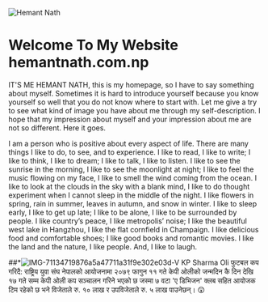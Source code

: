 
![Hemant Nath ](https://user-images.githubusercontent.com/124064543/215933498-626224b7-3ca7-437c-9952-8939301c7d36.jpg)
# Welcome To My Website hemantnath.com.np



IT'S ME HEMANT NATH, this is my homepage, so I have to say something about myself. Sometimes it is hard to introduce yourself because you know yourself so well that you do not know where to start with. Let me give a try to see what kind of image you have about me through my self-description. I hope that my impression about myself and your impression about me are not so different. Here it goes.

I am a person who is positive about every aspect of life. There are many things I like to do, to see, and to experience. I like to read, I like to write; I like to think, I like to dream; I like to talk, I like to listen. I like to see the sunrise in the morning, I like to see the moonlight at night; I like to feel the music flowing on my face, I like to smell the wind coming from the ocean. I like to look at the clouds in the sky with a blank mind, I like to do thought experiment when I cannot sleep in the middle of the night. I like flowers in spring, rain in summer, leaves in autumn, and snow in winter. I like to sleep early, I like to get up late; I like to be alone, I like to be surrounded by people. I like country’s peace, I like metropolis’ noise; I like the beautiful west lake in Hangzhou, I like the flat cornfield in Champaign. I like delicious food and comfortable shoes; I like good books and romantic movies. I like the land and the nature, I like people. And, I like to laugh.








##*![IMG-71134719876a5a47711a31f9e302e03d-V](https://user-images.githubusercontent.com/124064543/215935807-dd3dc5f6-029f-4e15-89a0-17849bee5d21.jpg)
KP Sharma Oli फुटबल कप गरिदै: राष्ट्रिय युवा संघ नेपालको आयोजनामा २०७९ फागुन ११ गते केपी ओलीको जन्मदिन कै दिन देखि १७ गते सम्म केपी ओली कप सञ्चालन गरिने भएको छ जस्मा ७ वटा 'ए डिभिजन' क्लब सहित आयोजक टिम रहेको छ भने विजेताले रु. १० लाख र उपविजेताले रु. ५ लाख पाउनेछन्। 😲
